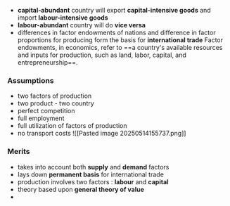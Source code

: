 - **capital-abundant** country will export **capital-intensive goods** and import **labour-intensive goods** 
- **labour-abundant** country will do **vice versa** 
- differences in factor endowments of nations and difference in factor proportions for producing form the basis for **international trade** 
	  Factor endowments, in economics, refer to ==a country's available resources and inputs for production, such as land, labor, capital, and entrepreneurship==.

### Assumptions
- two factors of production
- two product - two country
- perfect competition
- full employment
- full utilization of factors of production
- no transport costs
![[Pasted image 20250514155737.png]]

### Merits
- takes into account both **supply** and **demand** factors
- lays down **permanent basis** for international trade
- production involves two factors : **labour** and **capital** 
- theory based upon **general theory of value**
- 